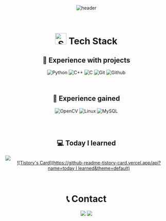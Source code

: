 <div align="center">


![header](https://capsule-render.vercel.app/api?type=waving&height=300&color=gradient&text=subin111's%20Repo&reversal=false&textBg=false&fontAlign=50&animation=fadeIn)


<br>

# <img src="./Stack_Overflow_icon.svg" alt="SVG 이미지" width="35" height="35"/> Tech Stack

## 🙂 Experience with projects
![Python](https://img.shields.io/badge/Python-ECD53F?style=for-the-badge&logo=Python&logoColor=black) ![C++](https://img.shields.io/badge/C++-00599C?style=for-the-badge&logo=Cplusplus) ![C](https://img.shields.io/badge/C-033963?style=for-the-badge&logo=C) ![Git](https://img.shields.io/badge/git-F05032?style=for-the-badge&logo=git&logoColor=white) ![Github](https://img.shields.io/badge/github-181717?style=for-the-badge&logo=github)

<br>

## 🤔 Experience gained 
![OpenCV](https://img.shields.io/badge/opencv-5C3EE8?style=for-the-badge&logo=OpenCV) ![Linux](https://img.shields.io/badge/linux-FCC624?style=for-the-badge&logo=Linux&logoColor=black)  ![MySQL](https://img.shields.io/badge/mysql-4479A1?style=for-the-badge&logo=MySQL&logoColor=white) 

<br><br>


## 💻 Today I learned

<div style="display:flex; flex-direction:row;">
    <a href="https://littlebinsuishere.tistory.com/">
        <img src="https://img.shields.io/badge/Tistory-000000?style=for-the-badge&logo=Tistory&logoColor=white"> 
    </a>  

  
[![Tistory's Card](https://github-readme-tistory-card.vercel.app/api?name=today I learned&theme=default)](https://littlebinsuishere.tistory.com/)
</div>


<br>

# 📞 Contact
<a href="mailto:superbinfolder@gmail.com?"><img src="https://img.shields.io/badge/gmail-%23DD0031.svg?&style=for-the-badge&logo=gmail&logoColor=white"/></a>
<a href="mailto:jessica_sb@naver.com?"><img src="https://img.shields.io/badge/NAVER-03C75A?style=for-the-badge&logo=NAVER&logoColor=FFFFFF"/></a>



</div>
